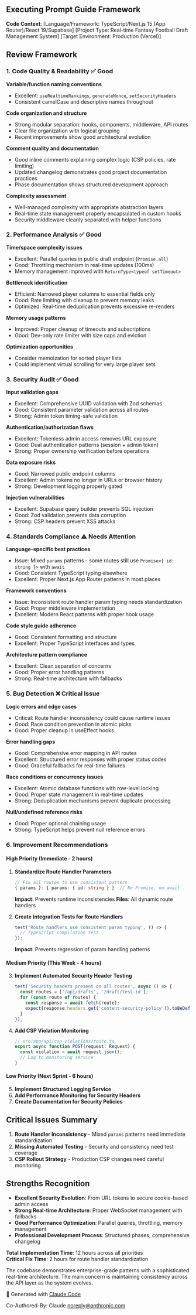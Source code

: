 ## Executing Prompt Guide Framework

**Code Context**: [Language/Framework: TypeScript/Next.js 15 (App Router)/React 19/Supabase] [Project Type: Real-time Fantasy Football Draft Management System] [Target Environment: Production (Vercel)]

## Review Framework

### 1. Code Quality & Readability ✅ **Good**

**Variable/function naming conventions**
- Excellent: `useRealtimeRankings`, `generateNonce`, `setSecurityHeaders`
- Consistent camelCase and descriptive names throughout

**Code organization and structure**
- Strong modular separation: hooks, components, middleware, API routes
- Clear file organization with logical grouping
- Recent improvements show good architectural evolution

**Comment quality and documentation**
- Good inline comments explaining complex logic (CSP policies, rate limiting)
- Updated changelog demonstrates good project documentation practices
- Phase documentation shows structured development approach

**Complexity assessment**
- Well-managed complexity with appropriate abstraction layers
- Real-time state management properly encapsulated in custom hooks
- Security middleware cleanly separated with helper functions

### 2. Performance Analysis ✅ **Good**

**Time/space complexity issues**
- Excellent: Parallel queries in public draft endpoint (`Promise.all`)
- Good: Throttling mechanism in real-time updates (100ms)
- Memory management improved with `ReturnType<typeof setTimeout>`

**Bottleneck identification**
- Efficient: Narrowed player columns to essential fields only
- Good: Rate limiting with cleanup to prevent memory leaks
- Optimized: Real-time deduplication prevents excessive re-renders

**Memory usage patterns**
- Improved: Proper cleanup of timeouts and subscriptions
- Good: Dev-only rate limiter with size caps and eviction

**Optimization opportunities**
- Consider memoization for sorted player lists
- Could implement virtual scrolling for very large player sets

### 3. Security Audit ✅ **Good**

**Input validation gaps**
- Excellent: Comprehensive UUID validation with Zod schemas
- Good: Consistent parameter validation across all routes
- Strong: Admin token timing-safe validation

**Authentication/authorization flaws**
- Excellent: Tokenless admin access removes URL exposure
- Good: Dual authentication patterns (session + admin token)
- Strong: Proper ownership verification before operations

**Data exposure risks**
- Good: Narrowed public endpoint columns
- Excellent: Admin tokens no longer in URLs or browser history
- Strong: Development logging properly gated

**Injection vulnerabilities**
- Excellent: Supabase query builder prevents SQL injection
- Good: Zod validation prevents data corruption
- Strong: CSP headers prevent XSS attacks

### 4. Standards Compliance ⚠️ **Needs Attention**

**Language-specific best practices**
- Issue: Mixed `params` patterns - some routes still use `Promise<{ id: string }>` with `await`
- Good: Consistent TypeScript typing elsewhere
- Excellent: Proper Next.js App Router patterns in most places

**Framework conventions**
- Issue: Inconsistent route handler param typing needs standardization
- Good: Proper middleware implementation
- Excellent: Modern React patterns with proper hook usage

**Code style guide adherence**
- Good: Consistent formatting and structure
- Excellent: Proper TypeScript interfaces and types

**Architecture pattern compliance**
- Excellent: Clean separation of concerns
- Good: Proper error handling patterns
- Strong: Real-time architecture with fallbacks

### 5. Bug Detection ❌ **Critical Issue**

**Logic errors and edge cases**
- Critical: Route handler inconsistency could cause runtime issues
- Good: Race condition prevention in atomic picks
- Good: Proper cleanup in useEffect hooks

**Error handling gaps**
- Good: Comprehensive error mapping in API routes
- Excellent: Structured error responses with proper status codes
- Good: Graceful fallbacks for real-time failures

**Race conditions or concurrency issues**
- Excellent: Atomic database functions with row-level locking
- Good: Proper state management in real-time updates
- Strong: Deduplication mechanisms prevent duplicate processing

**Null/undefined reference risks**
- Good: Proper optional chaining usage
- Strong: TypeScript helps prevent null reference errors

### 6. Improvement Recommendations

#### **High Priority (Immediate - 2 hours)**
1. **Standardize Route Handler Parameters**
   ```typescript
   // Fix all routes to use consistent pattern
   { params }: { params: { id: string } }  // No Promise, no await
   ```
   **Impact**: Prevents runtime inconsistencies
   **Files**: All dynamic route handlers

2. **Create Integration Tests for Route Handlers**
   ```typescript
   test('Route handlers use consistent param typing', () => {
     // TypeScript compilation test
   });
   ```
   **Impact**: Prevents regression of param handling patterns

#### **Medium Priority (This Week - 4 hours)**
3. **Implement Automated Security Header Testing**
   ```typescript
   test('Security headers present on all routes', async () => {
     const routes = ['/api/drafts', '/draft/test-id'];
     for (const route of routes) {
       const response = await fetch(route);
       expect(response.headers.get('content-security-policy')).toBeDefined();
     }
   });
   ```

4. **Add CSP Violation Monitoring**
   ```typescript
   // src/app/api/csp-violations/route.ts
   export async function POST(request: Request) {
     const violation = await request.json();
     // Log to monitoring service
   }
   ```

#### **Low Priority (Next Sprint - 6 hours)**
5. **Implement Structured Logging Service**
6. **Add Performance Monitoring for Security Headers**
7. **Create Documentation for Security Policies**

## **Critical Issues Summary**

1. **Route Handler Inconsistency** - Mixed `params` patterns need immediate standardization
2. **Missing Automated Testing** - Security and consistency need test coverage
3. **CSP Rollout Strategy** - Production CSP changes need careful monitoring

## **Strengths Recognition**

- **Excellent Security Evolution**: From URL tokens to secure cookie-based admin access
- **Strong Real-time Architecture**: Proper WebSocket management with fallbacks
- **Good Performance Optimization**: Parallel queries, throttling, memory management
- **Professional Development Process**: Structured phases, comprehensive changelog

**Total Implementation Time**: 12 hours across all priorities  
**Critical Fix Time**: 2 hours for route handler standardization

The codebase demonstrates enterprise-grade patterns with a sophisticated real-time architecture. The main concern is maintaining consistency across the API layer as the system evolves.

🤖 Generated with [Claude Code](https://claude.ai/code)

Co-Authored-By: Claude <noreply@anthropic.com>